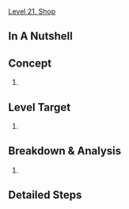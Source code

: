[Level 21. Shop](https://ethernaut.openzeppelin.com/level/21)

## In A Nutshell

> 

## Concept

1. 

## Level Target

1. 

## Breakdown & Analysis

1. 

## Detailed Steps

